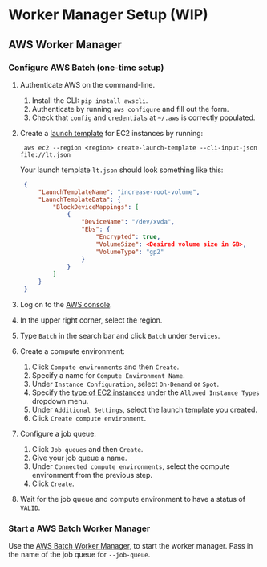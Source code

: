 # Worker Manager Setup (WIP)

## AWS Worker Manager

### Configure AWS Batch (one-time setup)

1. Authenticate AWS on the command-line.
    1. Install the CLI: `pip install awscli`.
    1. Authenticate by running `aws configure` and fill out the form.
    1. Check that `config` and `credentials` at `~/.aws` is correctly populated.
1. Create a [launch template](https://docs.aws.amazon.com/batch/latest/userguide/launch-templates.html) 
   for EC2 instances by running:
   
   ```commandline
    aws ec2 --region <region> create-launch-template --cli-input-json file://lt.json
   ```
    
   Your launch template `lt.json` should look something like this:

   ```json
    {
        "LaunchTemplateName": "increase-root-volume",
        "LaunchTemplateData": {
            "BlockDeviceMappings": [
                {
                    "DeviceName": "/dev/xvda",
                    "Ebs": {
                        "Encrypted": true,
                        "VolumeSize": <Desired volume size in GB>,
                        "VolumeType": "gp2"
                    }
                }
            ]
        }
    }
   ```
   
1. Log on to the [AWS console](https://aws.amazon.com/console). 
1. In the upper right corner, select the region.
1. Type `Batch` in the search bar and click `Batch` under `Services`.
1. Create a compute environment:
    1. Click `Compute environments` and then `Create`.
    1. Specify a name for `Compute Environment Name`.
    1. Under `Instance Configuration`, select `On-Demand` or `Spot`.
    1. Specify the [type of EC2 instances](https://aws.amazon.com/ec2/instance-types/) under the 
       `Allowed Instance Types` dropdown menu.
    1. Under `Additional Settings`, select the launch template you created.
    1. Click `Create compute environment`.
1. Configure a job queue:
    1. Click `Job queues` and then `Create`.
    1. Give your job queue a name.
    1. Under `Connected compute environments`, select the compute environment from the previous step.
    1. Click `Create`.
1. Wait for the job queue and compute environment to have a status of `VALID`.

### Start a AWS Batch Worker Manager

Use the [AWS Batch Worker Manager](https://github.com/codalab/codalab-worksheets/blob/master/codalab/worker_manager/aws_batch_worker_manager.py),
to start the worker manager. Pass in the name of the job queue for `--job-queue`.
